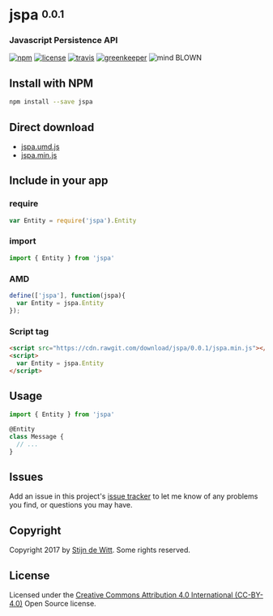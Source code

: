 # jspa <sup><sub>0.0.1</sub></sup>
### Javascript Persistence API

[![npm](https://img.shields.io/npm/v/jspa.svg)](https://npmjs.com/package/jspa)
[![license](https://img.shields.io/npm/l/jspa.svg)](https://creativecommons.org/licenses/by/4.0/)
[![travis](https://img.shields.io/travis/Download/jspa.svg)](https://travis-ci.org/Download/jspa)
[![greenkeeper](https://img.shields.io/david/Download/jspa.svg)](https://greenkeeper.io/)
![mind BLOWN](https://img.shields.io/badge/mind-BLOWN-ff69b4.svg)


## Install with NPM
```sh
npm install --save jspa
```

## Direct download
* [jspa.umd.js](https://cdn.rawgit.com/download/jspa/0.0.1/jspa.umd.js)
* [jspa.min.js](https://cdn.rawgit.com/download/jspa/0.0.1/jspa.min.js)


## Include in your app

### require
```js
var Entity = require('jspa').Entity
```

### import
```js
import { Entity } from 'jspa'
```

### AMD
```js
define(['jspa'], function(jspa){
  var Entity = jspa.Entity
});
```

### Script tag
```html
<script src="https://cdn.rawgit.com/download/jspa/0.0.1/jspa.min.js"></script>
<script>
  var Entity = jspa.Entity
</script>
```

## Usage

```js
import { Entity } from 'jspa'

@Entity
class Message {
  // ...
}
```

## Issues
Add an issue in this project's [issue tracker](https://github.com/download/jspa/issues)
to let me know of any problems you find, or questions you may have.

## Copyright
Copyright 2017 by [Stijn de Witt](https://StijnDeWitt.com). Some rights reserved.

## License
Licensed under the [Creative Commons Attribution 4.0 International (CC-BY-4.0)](https://creativecommons.org/licenses/by/4.0/) Open Source license.

